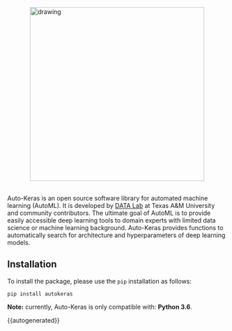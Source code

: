 <img src="/img/row_red.svg" alt="drawing" width="400px" style="display: block; margin-left: auto; margin-right: auto"/>
<br>


Auto-Keras is an open source software library for automated machine learning (AutoML).
It is developed by <a href="http://faculty.cs.tamu.edu/xiahu/index.html" target="_blank" rel="nofollow">DATA Lab</a> at Texas A&M University and community contributors.
The ultimate goal of AutoML is to provide easily accessible deep learning tools to domain experts with limited data science or machine learning background.
Auto-Keras provides functions to automatically search for architecture and hyperparameters of deep learning models.

## Installation


To install the package, please use the `pip` installation as follows:

    pip install autokeras

**Note:** currently, Auto-Keras is only compatible with: **Python 3.6**.

{{autogenerated}}

<script src="https://opencollective.com/autokeras/banner.js">
</script>